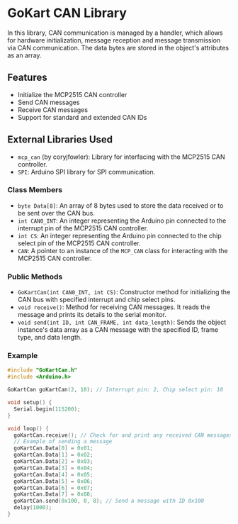 # GoKart CAN Library
In this library, CAN communication is managed by a handler, which allows for hardware initialization, message reception and message transmission via CAN communication. The data bytes are stored in the object's attributes as an array.

## Features

- Initialize the MCP2515 CAN controller
- Send CAN messages
- Receive CAN messages
- Support for standard and extended CAN IDs

## External Libraries Used
- `mcp_can` (by coryjfowler): Library for interfacing with the MCP2515 CAN controller.
- `SPI`: Arduino SPI library for SPI communication.  


### Class Members
- `byte Data[8]`: An array of 8 bytes used to store the data received or to be sent over the CAN bus.
- `int CAN0_INT`: An integer representing the Arduino pin connected to the interrupt pin of the MCP2515 CAN controller.
- `int CS`: An integer representing the Arduino pin connected to the chip select pin of the MCP2515 CAN controller.
- `CAN`: A pointer to an instance of the `MCP_CAN` class for interacting with the MCP2515 CAN controller.

### Public Methods
- `GoKartCan(int CAN0_INT, int CS)`: Constructor method for initializing the CAN bus with specified interrupt and chip select pins.
- `void receive()`: Method for receiving CAN messages. It reads the message and prints its details to the serial monitor.
- `void send(int ID, int CAN_FRAME, int data_length)`: Sends the object instance's data array as a CAN message with the specified ID, frame type, and data length.
### Example

```cpp
#include "GoKartCan.h"
#include <Arduino.h>

GoKartCan goKartCan(2, 10); // Interrupt pin: 2, Chip select pin: 10

void setup() {
  Serial.begin(115200);
}

void loop() {
  goKartCan.receive(); // Check for and print any received CAN messages
  // Example of sending a message
  goKartCan.Data[0] = 0x01;
  goKartCan.Data[1] = 0x02;
  goKartCan.Data[2] = 0x03;
  goKartCan.Data[3] = 0x04;
  goKartCan.Data[4] = 0x05;
  goKartCan.Data[5] = 0x06;
  goKartCan.Data[6] = 0x07;
  goKartCan.Data[7] = 0x08;
  goKartCan.send(0x100, 0, 8); // Send a message with ID 0x100
  delay(1000);
}
